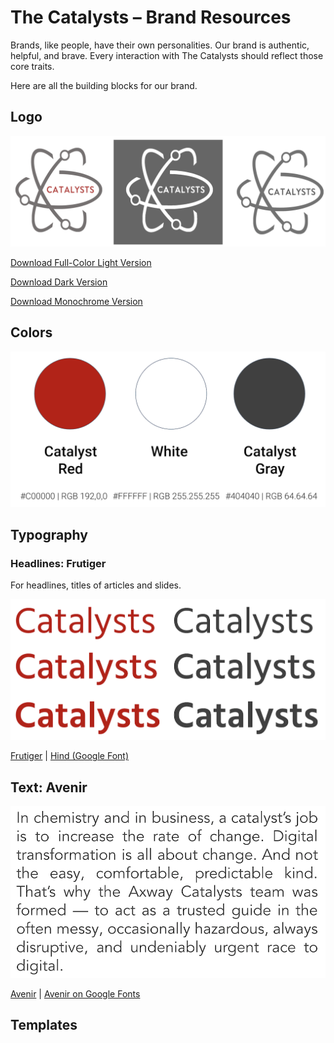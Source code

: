 # The Catalysts – Brand Resources

Brands, like people, have their own personalities. Our brand is authentic, helpful, and brave. Every interaction with The Catalysts should reflect those core traits.

Here are all the building blocks for our brand.

## Logo

![](./logos1.png)

[Download Full-Color Light Version](catalysts-logo.png)

[Download Dark Version](catalysts-logo-white.png)

[Download Monochrome Version](catalysts-logo-mono.png)


## Colors

![](./colors1.png)

## Typography

### Headlines: Frutiger

For headlines, titles of articles and slides. 

![](./fonts1.png)

[Frutiger](https://www.linotype.com/1270238/frutiger-family.html) | [Hind (Google Font)](https://fonts.google.com/specimen/Hind)

## Text: Avenir

![](./fonts2.png)

[Avenir](https://github.com/potyt/fonts/tree/master/macfonts/Avenir) | [Avenir on Google Fonts](https://fonts.google.com/?query=Avenir)

## Templates